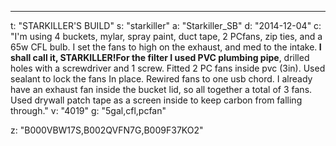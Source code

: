 ---
t: "STARKILLER'S BUILD"
s: "starkiller"
a: "Starkiller_SB"
d: "2014-12-04"
c: "I'm using 4 buckets, mylar, spray paint, duct tape, 2 PCfans, zip ties, and a 65w CFL bulb. I set the fans to high on the exhaust, and med to the intake.<strong> I shall call it, STARKILLER!</strong><strong>For the filter I used PVC plumbing pipe</strong>, drilled holes with a screwdriver and 1 screw. Fitted 2 PC fans inside pvc (3in). Used sealant to lock the fans In place. Rewired fans to one usb chord. I already have an exhaust fan inside the bucket lid, so all together a total of 3 fans. Used drywall patch tape as a screen inside to keep carbon from falling through."
v: "4019"
g: "5gal,cfl,pcfan"

z: "B000VBW17S,B002QVFN7G,B009F37KO2"
